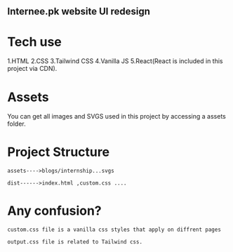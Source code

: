 ## Internee.pk website UI redesign ##

# Tech use

1.HTML
2.CSS
3.Tailwind CSS
4.Vanilla JS
5.React(React is included in this project via CDN).

# Assets

  You can get all images and SVGS used in this project by accessing a assets folder.

# Project Structure

    assets---->blogs/internship...svgs
    
    dist------>index.html ,custom.css ....

# Any confusion?

    custom.css file is a vanilla css styles that apply on diffrent pages

    output.css file is related to Tailwind css.